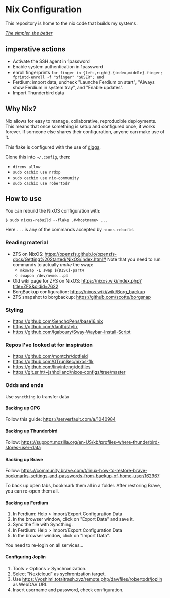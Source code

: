 # Nix Configuration
This repository is home to the nix code that builds my systems.

[_The simpler, the better_](https://discourse.nixos.org/t/how-do-i-modularize-configuration-snippets-to-modules/37512/3)

## imperative actions
* Activate the SSH agent in 1password
* Enable system authentication in 1password
* enroll fingerprints `for finger in {left,right}-{index,middle}-finger; fprintd-enroll -f "$finger" "$USER"; end`
* Ferdium: import data, uncheck "Launche Ferdium on start", "Always show Ferdium in system tray", and "Enable updates".
* Import Thunderbird data

## Why Nix?
Nix allows for easy to manage, collaborative, reproducible deployments. This means that once something is setup and configured once, it works forever. If someone else shares their configuration, anyone can make use of it.


This flake is configured with the use of [digga][digga].

[digga]: https://github.com/divnix/digga

Clone this into `~/.config`, then:

* `direnv allow`
* `sudo cachix use nrdxp`
* `sudo cachix use nix-community`
* `sudo cachix use robertodr`

## How to use

You can rebuild the NixOS configuration with:

```
$ sudo nixos-rebuild --flake .#<hostname> ...
```

Here `...` is any of the commands accepted by `nixos-rebuild`.

### Reading material

- ZFS on NixOS: https://openzfs.github.io/openzfs-docs/Getting%20Started/NixOS/index.html#
  Note that you need to run commands to actually *make* the swap:
  * `mkswap -L swap ${DISK}-part4`
  * `swapon /dev/nvme...p4`
- Old wiki page for ZFS on NixOS: https://nixos.wiki/index.php?title=ZFS&oldid=7622
- BorgBackup configuration: https://nixos.wiki/wiki/Borg_backup
- ZFS snapshot to borgbackup: https://github.com/scotte/borgsnap

### Styling

- https://github.com/SenchoPens/base16.nix
- https://github.com/danth/stylix
- https://github.com/lgaboury/Sway-Waybar-Install-Script

### Repos I've looked at for inspiration

- https://github.com/montchr/dotfield
- https://github.com/GTrunSec/nixos-flk
- https://github.com/linyinfeng/dotfiles
- https://git.sr.ht/~jshholland/nixos-configs/tree/master

### Odds and ends

Use `syncthing` to transfer data

#### Backing up GPG

Follow this guide: https://serverfault.com/a/1040984

#### Backing up Thunderbird

Follow: https://support.mozilla.org/en-US/kb/profiles-where-thunderbird-stores-user-data

#### Backing up Brave

Follow: https://community.brave.com/t/linux-how-to-restore-brave-bookmarks-settings-and-passwords-from-backup-of-home-user/162967

To back up open tabs, bookmark them all in a folder. After restoring Brave, you can re-open them all.

#### Backing up Ferdium

1. In Ferdium: Help > Import/Export Configuration Data
2. In the browser window, click on "Export Data" and save it.
3. Sync the file with Syncthing.
4. In Ferdium: Help > Import/Export Configuration Data
5. In the browser window, click on "Import Data". 

You need to re-login on all services...

#### Configuring Joplin

1. Tools > Options > Synchronization.
2. Select "Nextcloud" as sychronization target.
3. Use https://yoshimi.totaltrash.xyz/remote.php/dav/files/robertodr/joplin as WebDAV URL
4. Insert username and password, check configuration.
